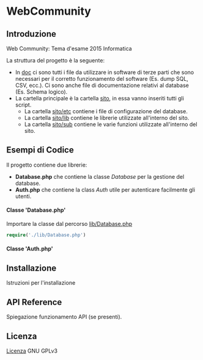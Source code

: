 # WebCommunity

## Introduzione

Web Community: Tema d'esame 2015 Informatica

La struttura del progetto è la seguente:
- In [doc](doc) ci sono tutti i file da utilizzare in software di terze parti che sono necessari per il corretto funzionamento del software (Es. dump SQL, CSV, ecc.). Ci sono anche file di documentazione relativi al database (Es. Schema logico).
- La cartella principale è la cartella [sito](sito), in essa vanno inseriti tutti gli script.
  - La cartella [sito/etc](sito/etc) contiene i file di configurazione del database.
  - La cartella [sito/lib](sito/lib) contiene le librerie utilizzate all'interno del sito.
  - La cartella [sito/sub](sito/sub) contiene le varie funzioni utilizzate all'interno del sito.

## Esempi di Codice

Il progetto contiene due librerie:
- **Database.php** che contiene la classe _Database_ per la gestione del database.
- **Auth.php** che contiene la class _Auth_ utile per autenticare facilmente gli utenti.

#### Classe 'Database.php'

Importare la classe dal percorso [lib/Database.php](lib/Database.php)
```php
require('./lib/Database.php')

```

#### Classe 'Auth.php'


## Installazione

Istruzioni per l'installazione

## API Reference

Spiegazione funzionamento API (se presenti).

## Licenza

[Licenza](LICENSE) GNU GPLv3
